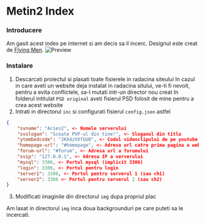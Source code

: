 # Metin2 Index
### Introducere
Am gasit acest index pe internet si am decis sa il incerc. Designul este creat de [Flying Men](http://flying-men.de/).
![Preview](https://meclaud.github.io/assets/screenshots/m2index1.png)
### Instalare
1. Descarcati proiectul si plasati toate fisierele in radacina siteului
 In cazul in care aveti un website deja instalat in radacina sitului, ve-ti fi nevoit, pentru a evita conflictele, sa-l mutati intr-un director nou creat
 In folderul intitulat `PSD original` aveti fisierul PSD folosit de mine pentru a crea acest website
2. Intrati in directorul `inc` si configurati fisierul `config.json` astfel
```json
{
	"svname": "Aries2", <- Numele serverului
	"svslogan": "Scoate PVP-ul din tine!", <- Sloganul din titlu
	"ytembedcode": "JKX4zVXfGU8", <- Codul videoclipului de pe youtube
	"homepage-url": "#homepage", <- Adresa url catre prima pagina a websiteului
	"forum-url": "#forum", <- Adresa url a forumului
	"svip": "127.0.0.1", <- Adresa IP a serverului
	"mysql": 3306, <- Portul mysql (implicit 3306)
	"login": 3306, <- Portul pentru login
	"server1": 3306, <- Portul pentru serverul 1 (sau ch1)
	"server2": 3306 <- Portul pentru serverul 2 (sau ch2)
}
```
3. Modificati imaginile din directorul `img` dupa propriul plac

Am lasat in directorul `img` inca doua backgrounduri pe care puteti sa le incercati.